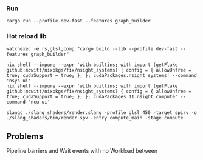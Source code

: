 
### Run
```shell
cargo run --profile dev-fast --features graph_builder
```

### Hot reload lib
```shell
watchexec -e rs,glsl,comp "cargo build --lib --profile dev-fast --features graph_builder"
```

``` shell 
nix shell --impure --expr 'with builtins; with import (getFlake github:mcwitt/nixpkgs/fix/nsight_systems) { config = { allowUnfree = true; cudaSupport = true; }; }; cudaPackages.nsight_systems' --command 'nsys-ui'
nix shell --impure --expr 'with builtins; with import (getFlake github:mcwitt/nixpkgs/fix/nsight_systems) { config = { allowUnfree = true; cudaSupport = true; }; }; cudaPackages_11.nsight_compute' --command 'ncu-ui'
```

```
slangc ./slang_shaders/render.slang -profile glsl_450 -target spirv -o ./slang_shaders/bin/render.spv -entry compute_main -stage compute
```


## Problems
Pipeline barriers and Wait events with no Workload between
